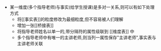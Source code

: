- 某一维度(多个指导老师)与事实(给学生授课)是多对一关系,则可以有如下处理方式
	- 将[[事实表]]的粒度修改为最细粒度,但不容易被人们理解
	- 增加一张[[桥接表]]
	- 将指导老师姓名以单一的,带分隔符的属性级联到 [[维度表]] 中
	- 多个指导老师中有唯一的主讲老师,则当列一属性保存"主讲老师",事实表与主讲老师关联